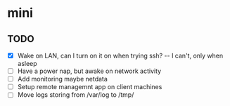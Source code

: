 # mini

## TODO

- [x] Wake on LAN, can I turn on it on when trying ssh? -- I can't, only when asleep
- [ ] Have a power nap, but awake on network activity
- [ ] Add monitoring maybe netdata
- [ ] Setup remote managemnt app on client machines
- [ ] Move logs storing from /var/log to /tmp/
